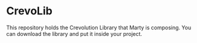 # CrevoLib
This repository holds the Crevolution Library that Marty is composing. You can download the library and put it inside your project.  
